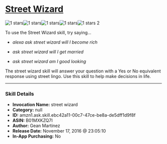 # [Street Wizard](http://alexa.amazon.com/#skills/amzn1.ask.skill.ebc42a11-00c7-47ce-be8a-de5dff1d9f8f)
![1 stars](../../images/ic_star_black_18dp_1x.png)![1 stars](../../images/ic_star_border_black_18dp_1x.png)![1 stars](../../images/ic_star_border_black_18dp_1x.png)![1 stars](../../images/ic_star_border_black_18dp_1x.png)![1 stars](../../images/ic_star_border_black_18dp_1x.png) 2

To use the Street Wizard skill, try saying...

* *alexa ask street wizard will I become rich*

* *ask street wizard will I get married*

* *ask street wizard am I good looking*

The street wizard skill will answer your question with a Yes or No equivalent response using street lingo. Use this skill to help make decisions in life.

***

### Skill Details

* **Invocation Name:** street wizard
* **Category:** null
* **ID:** amzn1.ask.skill.ebc42a11-00c7-47ce-be8a-de5dff1d9f8f
* **ASIN:** B01MXKZQ7I
* **Author:** Gean Martinez
* **Release Date:** November 17, 2016 @ 23:05:10
* **In-App Purchasing:** No
